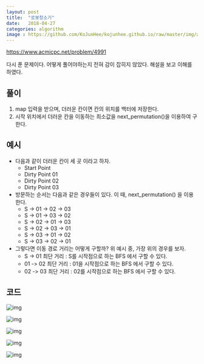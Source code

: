 ```yaml
---
layout: post
title:  "로봇청소기"
date:   2018-04-27
categories: algorithm
image : https://github.com/KoJunHee/kojunhee.github.io/raw/master/img/algorithm.png
---
```


<https://www.acmicpc.net/problem/4991>

다시 푼 문제이다. 어떻게 풀어야하는지 전혀 감이 잡히지 않았다. 해설을 보고 이해를 하였다.

## 풀이

1. map 입력을 받으며, 더러운 칸이면 칸의 위치를 백터에 저장한다.
2. 시작 위치에서 더러운 칸을 이동하는 최소값을 next_permutation()을 이용하여 구한다.

## 예시

- 다음과 같이 더러운 칸이 세 곳 이라고 하자.
  - Start Point
  - Dirty Point 01
  - Dirty Point 02
  - Dirty Point 03
- 방문하는 순서는 다음과 같은 경우들이 있다. 이 때, next_permutation() 을 이용한다.
  - S -> 01 -> 02 -> 03
  - S -> 01 -> 03 -> 02 
  - S -> 02 -> 01 -> 03
  - S -> 02 -> 03 -> 01 
  - S -> 03 -> 01 -> 02
  - S -> 03 -> 02 -> 01 
- 그렇다면 이동 경로 거리는 어떻게 구할까? 위 예시 중, 가장 위의 경우를 보자.
  - S -> 01 최단 거리 :  S를 시작점으로 하는 BFS 에서 구할 수 있다.
  - 01 -> 02 최단 거리 :  01을 시작점으로 하는 BFS 에서 구할 수 있다. 
  - 02 -> 03 최단 거리 :  02를 시작점으로 하는 BFS 에서 구할 수 있다. 

## 코드

![img](https://github.com/KoJunHee/kojunhee.github.io/raw/master/img/robotCleaner01.png)

![img](https://github.com/KoJunHee/kojunhee.github.io/raw/master/img/robotCleaner02.png)

![img](https://github.com/KoJunHee/kojunhee.github.io/raw/master/img/robotCleaner03.png)

![img](https://github.com/KoJunHee/kojunhee.github.io/raw/master/img/robotCleaner04.png)

![img](https://github.com/KoJunHee/kojunhee.github.io/raw/master/img/robotCleaner05.png)













